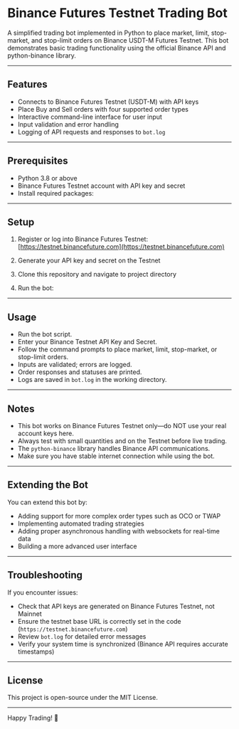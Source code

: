 # Binance Futures Testnet Trading Bot

A simplified trading bot implemented in Python to place market, limit, stop-market, and stop-limit orders on Binance USDT-M Futures Testnet. This bot demonstrates basic trading functionality using the official Binance API and python-binance library.

---

## Features

- Connects to Binance Futures Testnet (USDT-M) with API keys
- Place Buy and Sell orders with four supported order types
- Interactive command-line interface for user input
- Input validation and error handling
- Logging of API requests and responses to `bot.log`

---

## Prerequisites

- Python 3.8 or above
- Binance Futures Testnet account with API key and secret
- Install required packages:


---

## Setup

1. Register or log into Binance Futures Testnet:  
   [https://testnet.binancefuture.com](https://testnet.binancefuture.com)

2. Generate your API key and secret on the Testnet

3. Clone this repository and navigate to project directory

4. Run the bot:


---

## Usage

- Run the bot script.
- Enter your Binance Testnet API Key and Secret.
- Follow the command prompts to place market, limit, stop-market, or stop-limit orders.
- Inputs are validated; errors are logged.
- Order responses and statuses are printed.
- Logs are saved in `bot.log` in the working directory.

---

## Notes

- This bot works on Binance Futures Testnet only—do NOT use your real account keys here.
- Always test with small quantities and on the Testnet before live trading.
- The `python-binance` library handles Binance API communications.
- Make sure you have stable internet connection while using the bot.

---

## Extending the Bot

You can extend this bot by:

- Adding support for more complex order types such as OCO or TWAP
- Implementing automated trading strategies
- Adding proper asynchronous handling with websockets for real-time data
- Building a more advanced user interface

---

## Troubleshooting

If you encounter issues:

- Check that API keys are generated on Binance Futures Testnet, not Mainnet
- Ensure the testnet base URL is correctly set in the code (`https://testnet.binancefuture.com`)
- Review `bot.log` for detailed error messages
- Verify your system time is synchronized (Binance API requires accurate timestamps)

---

## License

This project is open-source under the MIT License.

---

Happy Trading! 🚀


